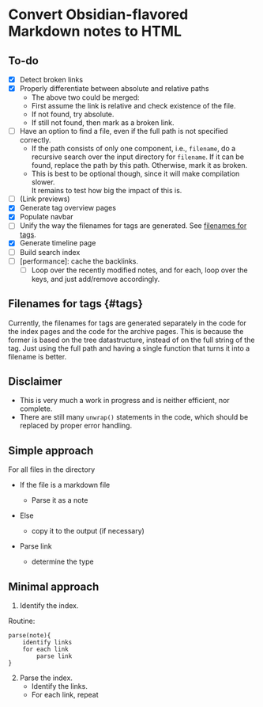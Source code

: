 # Convert Obsidian-flavored Markdown notes to HTML

## To-do 
- [x] Detect broken links
- [x] Properly differentiate between absolute and relative paths
    - The above two could be merged:
    -   First assume the link is relative and check existence of the file. 
    -   If not found, try absolute. 
    -   If still not found, then mark as a broken link.
- [ ] Have an option to find a file, even if the full path is not specified correctly. 
    - If the path consists of only one component, i.e., `filename`, do a recursive search over the input directory for `filename`. If it can be found, replace the path by this path. Otherwise, mark it as broken. 
    - This is best to be optional though, since it will make compilation slower.  
    It remains to test how big the impact of this is.
- [ ] (Link previews)
- [x] Generate tag overview pages 
- [x] Populate navbar
- [ ] Unify the way the filenames for tags are generated. See [filenames for tags](#tags).
- [x] Generate timeline page
- [ ] Build search index
- [ ] [performance]: cache the backlinks.
    - [ ] Loop over the recently modified notes, and for each, loop over the keys, and just add/remove accordingly.

## Filenames for tags {#tags}

Currently, the filenames for tags are generated separately in the code for the index 
pages and the code for the archive pages. This is because the former is based on 
the tree datastructure, instead of on the full string of the tag. 
Just using the full path and having a single function that turns it into a filename is better.


## Disclaimer 

- This is very much a work in progress and is neither efficient, nor complete. 
- There are still many `unwrap()` statements in the code, which should be replaced by proper error handling.

## Simple approach 

For all files in the directory 
- If the file is a markdown file
    - Parse it as a note
- Else
    - copy it to the output (if necessary) 


- Parse link
    - determine the type


## Minimal approach

1. Identify the index.

Routine: 
```
parse(note){ 
    identify links 
    for each link
        parse link
}
```
2. Parse the index. 
    - Identify the links.
    - For each link, repeat 
